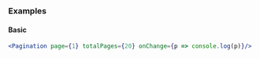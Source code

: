 ### Examples

#### Basic
```jsx
<Pagination page={1} totalPages={20} onChange={p => console.log(p)}/>
```
